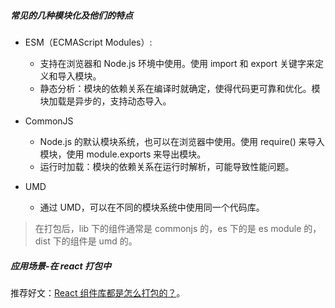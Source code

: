 ##### 常见的几种模块化及他们的特点

- ESM（ECMAScript Modules）:
  - 支持在浏览器和 Node.js 环境中使用。使用 import 和 export 关键字来定义和导入模块。
  - 静态分析：模块的依赖关系在编译时就确定，使得代码更可靠和优化。模块加载是异步的，支持动态导入。
- CommonJS
  - Node.js 的默认模块系统，也可以在浏览器中使用。使用 require() 来导入模块，使用 module.exports 来导出模块。
  - 运行时加载：模块的依赖关系在运行时解析，可能导致性能问题。
- UMD

  - 通过 UMD，可以在不同的模块系统中使用同一个代码库。

> 在打包后，lib 下的组件通常是 commonjs 的，es 下的是 es module 的，dist 下的组件是 umd 的。

##### 应用场景-在 react 打包中

推荐好文：[React 组件库都是怎么打包的？](https://mp.weixin.qq.com/s/hACjf-QUTC6TRRUs6g3znQ)。
